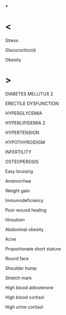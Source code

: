 # .

# <

Stress

Glucocorticoid

Obesity

# >

DIABETES MELLITUS 2

ERECTILE DYSFUNCTION

HYPERGLYCEMIA

HYPERLIPIDEMIA 2

HYPERTENSION

HYPOTHYROIDISM

INFERTILITY

OSTEOPEROSIS

Easy bruising

Amenorrhea

Weight gain

Immunodeficiency

Poor wound healing

Hirsutism

Abdominal obesity

Acne

Proportionate short stature

Round face

Shoulder hump

Stretch mark

High blood aldosterone

High blood cortisol

High urine cortisol
